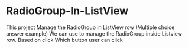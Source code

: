 RadioGroup-In-ListView
======================

This project Manage the RadioGroup in ListView row (Multiple choice answer example)
We can use to manage the RadioGroup inside Listview row. Based on click
Which button user can click
